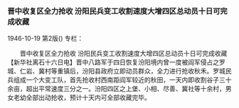 ### 晋中收复区全力抢收  汾阳民兵变工收割速度大增四区总动员十日可完成收藏

1946-10-19
第2版()
专栏：

　　晋中收复区全力抢收
    汾阳民兵变工收割速度大增四区总动员十日可完成收藏
    【新华社离石十六日电】晋中八路军于四日恢复汾阳境内曾一度被阎军侵占之罗城、仁岩、冀村等重镇后，汾阳县政府立即动员群众，全力进行抢收秋禾。罗城民兵组成一个大变工队，首先抢收村西南距阎军较近的秋田，一天内即收割谷子三十余亩，超出平常速度三分之一。汾阳四区之上堡、小相、尽善、冀社等十余村，男女老幼全部出动抢收，预计十天内可全部收藏完毕。
